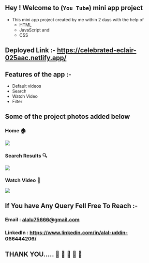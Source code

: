  ## Hey ! Welcome to (`You Tube`) mini app project
  - This mini app project created by me within 2 days with the help of 
      - HTML
      - JavaScript and 
      - CSS


 ## Deployed Link :- https://celebrated-eclair-025aac.netlify.app/

 ## Features of the app :- 
 - Default videos
 - Search
 - Watch Video
 - Filter    

 ## Some of the project photos added below
 ### Home 🏠



  ![](https://lh3.googleusercontent.com/lJ17lpogDlGV8yPuUl6Uwatsx6NUikXm_bjuT0BwEjJKEl39tzN7Q-75Ksq_ebJYbfTtc_el7-Y1b-ZNDqH03YTIHVGxcqeGdFrRGTHZkXb_NAbskH5ACLQ0SyrNGJfnYh7y4JyzxMplbBcYcsP0ZDKWd3zIDSFhIf9pUMHIiQk_NMUv-ib3lFgSBq3SYIlxLMXmW1s51u_7LAkYASBVn4blx4K33-elCKCgPEcGMkJvw6QAJIbDN35-7WHFTdlEFcAbRoSs70AwJh3pfuM6S-E-zSoc3sflGllo1RqZo0BI2-kGJpk-HjiSJM-s4VHpfY26Rayu2-AJZXwaazNR8fATjtdRjrakHG7Ut7nur3NlAhghKC68Ff_pQWKHLLprrLDzWRbsDdilr8MshnJ438xUJ1B5q2GiPH4qikArOkK_GaB4vE32pXl8kjImQyAANPIsFLfNVnnG46cVOPPeL5_5gsJX_UwGDZ1wnn91SonhOcm2vPxQkSb4b64J0jvzQ3HIviDElgC5DDmUHOQFRmT_o4CRfcLrLwCk4vKlMNzOtsRKLyNcU_rbHHvTcIBQrM6RjnJ_FNmdAxQxpSXzW40skwu5aIZBSeEPdZ-5atZIc2H2O7vja9_T8duB_0sp5qIKR7O0jhBuwAwZBtieOfPc2GzsmTqPbJeIP45XEZ9c_4A2vKbBW1vAOYou_7-CevVuHPW9w015NupZnPhwmfJnXkLIXPmH_RgeX-ArZnMjud3a9G7hHo5_VlKxTCCpyA7NHb6zjKJwzngj5i5He-tKiC8RgMljIIg_y2dHXN2lv3iRXkLLKykuBkgMi_4EktV8ga1U9wgmVvOeIJAfKZ9s_vXZcgOqKqQNw_T44YcdZEBp8BQ9dMoIm_9rm3rzbq6cTNwjVS8STxWlvrHvcIxJJLjS6y2DiOYxCSv_nrslgyAComg5JqmwmZq6Jg_Hx3m3b6VMQUM_zDFsBuJ7xmM7B6xoCJn4Lw56225N1HJc1ak-ebf0vnEORvaTfA6-Kzpk-QC55TRfvVQOY3kNQ7PYt7q8n3jYviLcewe-87ctywLsc5U86wy5kIfh=w1342-h661-no?authuser=0)

  ### Search Results 🔍



  ![](https://lh3.googleusercontent.com/T3qye6FBSnjY3Z-Rp_tRt4oksmTCtti6p3zry8VGTeyYv6W80CxFQa9SKgYCJiQGdInQy0Xtcb9INeullVeEh498fkO9b49pFXastVEpBX6gBNOuOiH6ky-rYkEdwgZeSBoohbK282DMFBRtXBmF7v8pziKRXN09pjnOlxtRiw7MFqggYJWjr1yRpOiPABUiOE8-0a-Ga-hDlFXIBXQgr4KRgyZFAz4nyDQ7WDNyrvZ47YqVmaKCEUvPyNNO16zT7Qex64KEFw5Jp6qP1fy3657sHtbsN6Pm8xcVPEk-iDK3lrgy7TpX4klm21JaYABNq2wXHrdtk1m7WaIgapdxAcOlwFbhhRd8hRCpGMlssut2X8ccd9ASb4bSruC1r5IgxLbncrhpb3uj0xr9esDmDqvyT0gxe_WbjX_qF89JNLN6WRXgTMa_uOEF5itDmddjMFTUQUug8xJhpVNhmjpqNMfWWZg0nYuug2XNFg080f_z7_QbmRoxlmL0Yau8R2kejaLLZRrN2tz-ejXMzRL0hnnAodygOn75eJUSXIc4PvLhJYzQxoQ83mOyj8EsYvHjZv44vZQvAii8Hgala4vJ0i_BJbBUmM5MENI8_pZOLHqeg3JNbcA4pITFQUKvbM6ebZzke_14dNptsSL269tbC9BCE_GFDQHrO7Hnp86HuGoKMU6VPheAWqb54hmGIJUPDYZbtvkWYpj04P9POO0UsBca4z692hQyXWnODi2hD6dUGBV4mgrjaRnG5PJDHQumCk_eC5gpWJwTGiyJwbHn2uWd79YTF1CEK14byHmUsEPbaP5dTkhJi-R6IWdHEwjL939rfDHmbG99Wnm2oCq9iNNupRR7iOcCbT7h25VX7RFr2RDE2Uz8XQmXjP-oBicjRVi4C5aqSNpaadr2Tjl4VN-BjKA2GdanOKrRQUKg-g51MJnRTYqHRaTdNXBMAK81J-jBWVWO7Wv-qfGMraZAuZl_hwJGB8LVqedPUbTE3dqs-vEtWpjvETnACm2wHYxZx-duhvplS2IGFn32NQ2TaTwUVMNJomMg5SzlAVFi1XCOKOP9RZlBHPj6lMU7=w1332-h661-no?authuser=0)

  ### Watch Video 🎥



  ![](https://lh3.googleusercontent.com/MMDX5wEY3IU_g8Yhe5T_hKHK-Ci135DSjJYkBplykNIGUNB-dddyicDj80akp4vzXew7Q9uDymAnfm0Z1iIYjiX0Tueyp-MebyErmkJofLM6ula3bdIEpsJpziV0bkNn5pI0LMGuaikLHDGnOzirG9wpOJQJtv-KG6ZdWXAhno8cnZzobiNLx40ERCjfS_0FdrjUJiyWQSXQadRDQf09CCchJBwY-zSwce0ubmXKBdH3OowR5oGwNVdU76Dk1xo-ICWH4q4IoaEeQgTEcjFOgPlpOYdNVv2jRc-7PbF_pxNbECyOhKj5xjnem7zZT7DhC4Ebf7Yjbt9yz8vNtxf8F4vxrqs2w6l6jH3LV0o9OzYbqIrdSduZw0r7ZN7pGrAenFjWTOluXetuyO--Pfp8qUDlc04stojPyKA8toFW5QD0XLaVYbBQgA3Jjpp6F8NWeRXQN9gyKKQCsLeKikF-6K35fd9Zrg9_4KZNhfdij3Swg3_E4kRa0THCsd31fih9msKTAvJAo8QE3djZHUGBevgljpCBjLqqgxmSDtgsIk6HGgMNqNW_mIqOW92OLXuYqPQ6or_pQ-560AK_M-0e2FSLE-RpWfcnaUUYjs3j3C5WgWKtkSRKaelLnb0ZAI3kxhnyaMiQTbdlC4GJzw6xzLi3ec7TolXYUdhQWyKjaD8ikpkrnzPosYLeRAlp84breHasCVlfqJviXTNY8b-wnpNNe1ss_oxuquOvlway_YQeanfoCocrQTV3E4VqmSQHDR4lG7OhTit5uyjW6JMwAAdxAcDRGTX0EWKR8vwDKf6vhSn-cq8gFHb8k9qzLvjDkPLrWjrSIsxALQUQEvKeXbiVwmmUEZs_sCEQutTwBG-jHwxdVkaJJ9X7lagSbFRg3IQv2jWHB3mc21rEWqU6CWuEi0ipEH2Z1y9JB-5ZF9CetVaDv4hLyZBxIhaYSgT2cBQS4OOX_mgClwRQ0cWDYtaDOwpW7IzokMtjDYvfWDVNH36CYSh7onwnu1s14lluYpwdWddPF4G51gH8JHGcVGFStz3WhDJr5T5_v3EUXYj4gBzLCDeRmDikg6u1=w1310-h661-no?authuser=0)


  ## If You have Any Query Fell Free To Reach :- 
   
  ### Email : alalu75666@gmail.com
  ### LinkedIn : https://www.linkedin.com/in/alal-uddin-066444206/

  ## THANK YOU..... 🤗 🤗 🤗 🤗 🤗 
  
 
